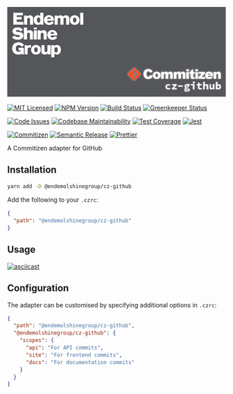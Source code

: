 ![Banner][icon-banner]

[![MIT Licensed][icon-license]][link-license]
[![NPM Version][icon-npm]][link-npm]
[![Build Status][icon-ci]][link-ci]
[![Greenkeeper Status][icon-greenkeeper]][link-greenkeeper]

[![Code Issues][icon-issues]][link-issues]
[![Codebase Maintainability][icon-maintainability]][link-maintainability]
[![Test Coverage][icon-coverage]][link-coverage]
[![Jest][icon-jest]][link-jest]

[![Commitizen][icon-commitizen]][link-commitizen]
[![Semantic Release][icon-semantic-release]][link-semantic-release]
[![Prettier][icon-prettier]][link-prettier]

A Commitizen adapter for GitHub

## Installation

```bash
yarn add -D @endemolshinegroup/cz-github
```

Add the following to your `.czrc`:

```json
{
  "path": "@endemolshinegroup/cz-github"
}
```

## Usage

[![asciicast][icon-asciicast]][link-asciicast]

## Configuration

The adapter can be customised by specifying additional options in `.czrc`:

```json
{
  "path": "@endemolshinegroup/cz-github",
  "@endemolshinegroup/cz-github": {
    "scopes": {
      "api": "For API commits",
      "site": "For frontend commits",
      "docs": "For documentation commits"
    }
  }
}
```

[icon-banner]: docs/assets/banner.png

[icon-license]: https://img.shields.io/github/license/EndemolShineGroup/cz-github.svg?longCache=true&style=flat-square
[link-license]: LICENSE
[icon-npm]: https://img.shields.io/npm/v/@endemolshinegroup/cz-github.svg?longCache=true&style=flat-square
[link-npm]: https://www.npmjs.com/package/@endemolshinegroup/cz-github
[icon-ci]: https://img.shields.io/travis/com/EndemolShineGroup/cz-github.svg?longCache=true&style=flat-square
[link-ci]: https://travis-ci.com/EndemolShineGroup/cz-github
[icon-greenkeeper]: https://img.shields.io/badge/greenkeeper-enabled-brightgreen.svg?longCache=true&style=flat-square
[link-greenkeeper]: https://greenkeeper.io/

[icon-issues]: https://img.shields.io/codeclimate/issues/EndemolShineGroup/cz-github.svg?longCache=true&style=flat-square
[link-issues]: https://codeclimate.com/github/EndemolShineGroup/cz-github/issues
[icon-maintainability]: https://img.shields.io/codeclimate/maintainability/EndemolShineGroup/cz-github.svg?longCache=true&style=flat-square
[link-maintainability]: https://codeclimate.com/github/EndemolShineGroup/cz-github
[icon-coverage]: https://img.shields.io/codecov/c/github/EndemolShineGroup/cz-github/develop.svg?longCache=true&style=flat-square
[link-coverage]: https://codecov.io/gh/EndemolShineGroup/cz-github

[icon-jest]: https://img.shields.io/badge/tested_with-jest-99424f.svg?longCache=true&style=flat-square
[link-jest]: https://jestjs.io/

[icon-commitizen]: https://img.shields.io/badge/commitizen-friendly-brightgreen.svg?longCache=true&style=flat-square
[link-commitizen]: http://commitizen.github.io/cz-cli/
[icon-semantic-release]: https://img.shields.io/badge/%20%20%F0%9F%93%A6%F0%9F%9A%80-semantic--release-e10079.svg?longCache=true&style=flat-square
[link-semantic-release]: https://semantic-release.gitbooks.io/semantic-release/
[icon-prettier]: https://img.shields.io/badge/code_style-prettier-ff69b4.svg?longCache=true&style=flat-square
[link-prettier]: https://prettier.io/

[icon-asciicast]: https://asciinema.org/a/PnzcaSPetRvFSD6lXbiLcdh3V.svg
[link-asciicast]: https://asciinema.org/a/PnzcaSPetRvFSD6lXbiLcdh3V
